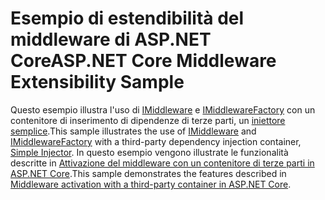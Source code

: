 # <a name="aspnet-core-middleware-extensibility-sample"></a><span data-ttu-id="18d5e-101">Esempio di estendibilità del middleware di ASP.NET Core</span><span class="sxs-lookup"><span data-stu-id="18d5e-101">ASP.NET Core Middleware Extensibility Sample</span></span>

<span data-ttu-id="18d5e-102">Questo esempio illustra l'uso di [IMiddleware](https://docs.microsoft.com/dotnet/api/microsoft.aspnetcore.http.imiddleware) e [IMiddlewareFactory](https://docs.microsoft.com/dotnet/api/microsoft.aspnetcore.http.imiddlewarefactory) con un contenitore di inserimento di dipendenze di terze parti, un [iniettore semplice](https://simpleinjector.org).</span><span class="sxs-lookup"><span data-stu-id="18d5e-102">This sample illustrates the use of [IMiddleware](https://docs.microsoft.com/dotnet/api/microsoft.aspnetcore.http.imiddleware) and [IMiddlewareFactory](https://docs.microsoft.com/dotnet/api/microsoft.aspnetcore.http.imiddlewarefactory) with a third-party dependency injection container, [Simple Injector](https://simpleinjector.org).</span></span> <span data-ttu-id="18d5e-103">In questo esempio vengono illustrate le funzionalità descritte in [Attivazione del middleware con un contenitore di terze parti in ASP.NET Core](https://docs.microsoft.com/aspnet/core/fundamentals/middleware/extensibility-third-party-container).</span><span class="sxs-lookup"><span data-stu-id="18d5e-103">This sample demonstrates the features described in [Middleware activation with a third-party container in ASP.NET Core](https://docs.microsoft.com/aspnet/core/fundamentals/middleware/extensibility-third-party-container).</span></span>
